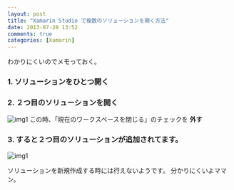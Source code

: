 ```yaml
---
layout: post
title: "Xamarin Studio で複数のソリューションを開く方法"
date: 2013-07-28 13:52
comments: true
categories: [Xamarin]
---
```

わかりにくいのでメモっておく。
<!--more-->
### 1. ソリューションをひとつ開く

### 2. ２つ目のソリューションを開く 

![img1](https://dl.dropboxusercontent.com/u/264530/qiita/open_multi_solution_in_xamarin_studio_01.png) この時、「現在のワークスペースを閉じる」のチェックを **外す**

### 3. すると２つ目のソリューションが追加されてます。 

![img1](https://dl.dropboxusercontent.com/u/264530/qiita/open_multi_solution_in_xamarin_studio_02.png)

ソリューションを新規作成する時には行えないようです。
分かりにくいよママン。